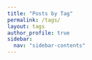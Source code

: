 ```yaml
---
title: "Posts by Tag"
permalink: /tags/
layout: tags
author_profile: true
sidebar:
  nav: "sidebar-contents"
---
```

